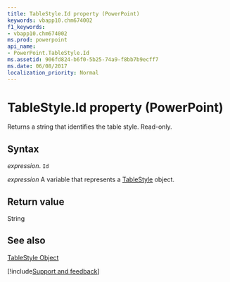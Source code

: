 ```yaml
---
title: TableStyle.Id property (PowerPoint)
keywords: vbapp10.chm674002
f1_keywords:
- vbapp10.chm674002
ms.prod: powerpoint
api_name:
- PowerPoint.TableStyle.Id
ms.assetid: 906fd824-b6f0-5b25-74a9-f8bb7b9ecff7
ms.date: 06/08/2017
localization_priority: Normal
---
```



# TableStyle.Id property (PowerPoint)

Returns a string that identifies the table style. Read-only.


## Syntax

_expression_. `Id`

_expression_ A variable that represents a [TableStyle](PowerPoint.TableStyle.md) object.


## Return value

String


## See also


[TableStyle Object](PowerPoint.TableStyle.md)

[!include[Support and feedback](~/includes/feedback-boilerplate.md)]